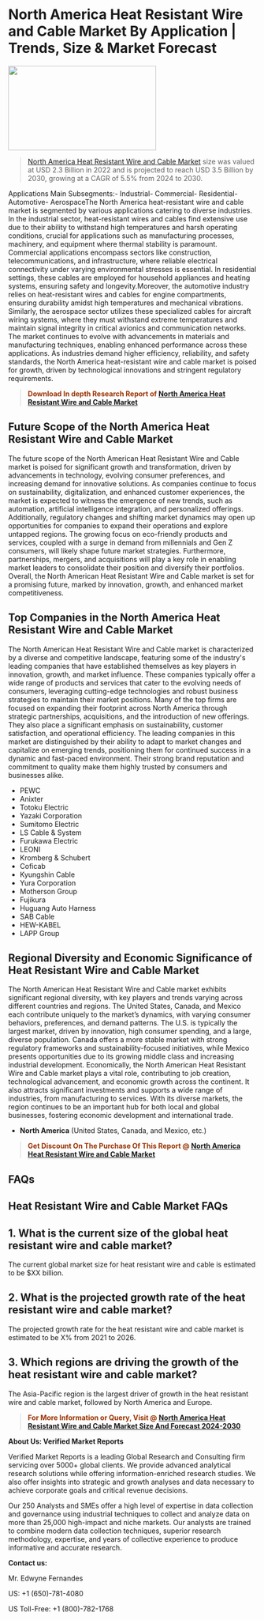 <p><h1>North America Heat Resistant Wire and Cable Market By Application | Trends, Size & Market Forecast</h1><p><img class="aligncenter size-medium wp-image-105565" src="https://ffe5etoiles.com/wp-content/uploads/2025/01/MST7-300x171.png" alt="" width="300" height="171" /></p><blockquote><p><a href="https://www.verifiedmarketreports.com/download-sample/?rid=523080&utm_source=Github-NA&utm_medium=358" target="_blank">North America Heat Resistant Wire and Cable Market</a> size was valued at USD 2.3 Billion in 2022 and is projected to reach USD 3.5 Billion by 2030, growing at a CAGR of 5.5% from 2024 to 2030.</p></blockquote>Applications Main Subsegments:- Industrial- Commercial- Residential- Automotive- AerospaceThe North America heat-resistant wire and cable market is segmented by various applications catering to diverse industries. In the industrial sector, heat-resistant wires and cables find extensive use due to their ability to withstand high temperatures and harsh operating conditions, crucial for applications such as manufacturing processes, machinery, and equipment where thermal stability is paramount. Commercial applications encompass sectors like construction, telecommunications, and infrastructure, where reliable electrical connectivity under varying environmental stresses is essential. In residential settings, these cables are employed for household appliances and heating systems, ensuring safety and longevity.Moreover, the automotive industry relies on heat-resistant wires and cables for engine compartments, ensuring durability amidst high temperatures and mechanical vibrations. Similarly, the aerospace sector utilizes these specialized cables for aircraft wiring systems, where they must withstand extreme temperatures and maintain signal integrity in critical avionics and communication networks. The market continues to evolve with advancements in materials and manufacturing techniques, enabling enhanced performance across these applications. As industries demand higher efficiency, reliability, and safety standards, the North America heat-resistant wire and cable market is poised for growth, driven by technological innovations and stringent regulatory requirements.</p><blockquote><p><span style="color: #993300;"><strong>Download In depth Research Report of <a href="https://www.verifiedmarketreports.com/download-sample/?rid=523080&utm_source=Github-NA&utm_medium=358">North America Heat Resistant Wire and Cable Market</a></strong></span></p></blockquote><h2>Future Scope of the North America Heat Resistant Wire and Cable Market</h2><p>The future scope of the North American Heat Resistant Wire and Cable market is poised for significant growth and transformation, driven by advancements in technology, evolving consumer preferences, and increasing demand for innovative solutions. As companies continue to focus on sustainability, digitalization, and enhanced customer experiences, the market is expected to witness the emergence of new trends, such as automation, artificial intelligence integration, and personalized offerings. Additionally, regulatory changes and shifting market dynamics may open up opportunities for companies to expand their operations and explore untapped regions. The growing focus on eco-friendly products and services, coupled with a surge in demand from millennials and Gen Z consumers, will likely shape future market strategies. Furthermore, partnerships, mergers, and acquisitions will play a key role in enabling market leaders to consolidate their position and diversify their portfolios. Overall, the North American Heat Resistant Wire and Cable market is set for a promising future, marked by innovation, growth, and enhanced market competitiveness.</p><h2>Top Companies in the North America Heat Resistant Wire and Cable Market</h2><p>The North American Heat Resistant Wire and Cable market is characterized by a diverse and competitive landscape, featuring some of the industry's leading companies that have established themselves as key players in innovation, growth, and market influence. These companies typically offer a wide range of products and services that cater to the evolving needs of consumers, leveraging cutting-edge technologies and robust business strategies to maintain their market positions. Many of the top firms are focused on expanding their footprint across North America through strategic partnerships, acquisitions, and the introduction of new offerings. They also place a significant emphasis on sustainability, customer satisfaction, and operational efficiency. The leading companies in this market are distinguished by their ability to adapt to market changes and capitalize on emerging trends, positioning them for continued success in a dynamic and fast-paced environment. Their strong brand reputation and commitment to quality make them highly trusted by consumers and businesses alike.</p><p><ul><li>PEWC </li><li> Anixter </li><li> Totoku Electric </li><li> Yazaki Corporation </li><li> Sumitomo Electric </li><li> LS Cable & System </li><li> Furukawa Electric </li><li> LEONI </li><li> Kromberg & Schubert </li><li> Coficab </li><li> Kyungshin Cable </li><li> Yura Corporation </li><li> Motherson Group </li><li> Fujikura </li><li> Huguang Auto Harness </li><li> SAB Cable </li><li> HEW-KABEL </li><li> LAPP Group</li></ul></p><h2>Regional Diversity and Economic Significance of Heat Resistant Wire and Cable Market</h2><p>The North American Heat Resistant Wire and Cable market exhibits significant regional diversity, with key players and trends varying across different countries and regions. The United States, Canada, and Mexico each contribute uniquely to the market’s dynamics, with varying consumer behaviors, preferences, and demand patterns. The U.S. is typically the largest market, driven by innovation, high consumer spending, and a large, diverse population. Canada offers a more stable market with strong regulatory frameworks and sustainability-focused initiatives, while Mexico presents opportunities due to its growing middle class and increasing industrial development. Economically, the North American Heat Resistant Wire and Cable market plays a vital role, contributing to job creation, technological advancement, and economic growth across the continent. It also attracts significant investments and supports a wide range of industries, from manufacturing to services. With its diverse markets, the region continues to be an important hub for both local and global businesses, fostering economic development and international trade.</p><ul> <li><strong>North America</strong> (United States, Canada, and Mexico, etc.)</li></ul><blockquote><p><span style="color: #993300;"><strong>Get Discount On The Purchase Of This Report @ <a href="https://www.verifiedmarketreports.com/ask-for-discount/?rid=523080&utm_source=Github-NA&utm_medium=358">North America Heat Resistant Wire and Cable Market</a></strong></span></p></blockquote><h2>FAQs</h2><p> <h2>Heat Resistant Wire and Cable Market FAQs</h1> <h2>1. What is the current size of the global heat resistant wire and cable market?</div><div></h2> <p>The current global market size for heat resistant wire and cable is estimated to be $XX billion.</p> <h2>2. What is the projected growth rate of the heat resistant wire and cable market?</div><div></h2> <p>The projected growth rate for the heat resistant wire and cable market is estimated to be X% from 2021 to 2026.</p> <h2>3. Which regions are driving the growth of the heat resistant wire and cable market?</div><div></h2> <p>The Asia-Pacific region is the largest driver of growth in the heat resistant wire and cable market, followed by North America and Europe.</p> <!--- Add more FAQs and answers here ---></body></html></p><blockquote><p><span style="color: #993300;"><strong>For More Information or Query, Visit @ <a href="https://www.verifiedmarketreports.com/product/heat-resistant-wire-and-cable-market/">North America Heat Resistant Wire and Cable Market Size And Forecast 2024-2030</a></strong></span></p></blockquote><p><strong>About Us: Verified Market Reports</strong></p><p>Verified Market Reports is a leading Global Research and Consulting firm servicing over 5000+ global clients. We provide advanced analytical research solutions while offering information-enriched research studies. We also offer insights into strategic and growth analyses and data necessary to achieve corporate goals and critical revenue decisions.</p><p>Our 250 Analysts and SMEs offer a high level of expertise in data collection and governance using industrial techniques to collect and analyze data on more than 25,000 high-impact and niche markets. Our analysts are trained to combine modern data collection techniques, superior research methodology, expertise, and years of collective experience to produce informative and accurate research.</p><p><strong>Contact us:</strong></p><p>Mr. Edwyne Fernandes</p><p>US: +1 (650)-781-4080</p><p>US Toll-Free: +1 (800)-782-1768</p>
